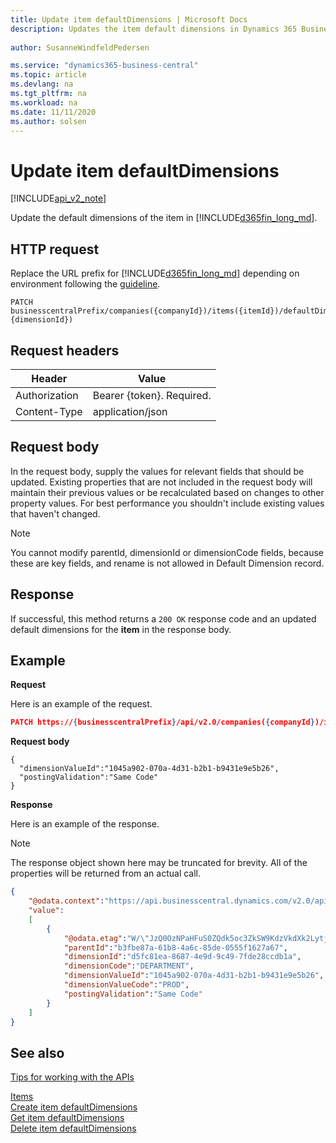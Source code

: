```yaml
---
title: Update item defaultDimensions | Microsoft Docs
description: Updates the item default dimensions in Dynamics 365 Business Central.
 
author: SusanneWindfeldPedersen

ms.service: "dynamics365-business-central"
ms.topic: article
ms.devlang: na
ms.tgt_pltfrm: na
ms.workload: na
ms.date: 11/11/2020
ms.author: solsen
---
```


# Update item defaultDimensions

[!INCLUDE[api_v2_note](../../includes/api_v2_note.md)]

Update the default dimensions of the item in [!INCLUDE[d365fin_long_md](../../includes/d365fin_long_md.md)].


## HTTP request
Replace the URL prefix for [!INCLUDE[d365fin_long_md](../../includes/d365fin_long_md.md)] depending on environment following the [guideline](../../v2.0/endpoints-apis-for-dynamics.md).
```
PATCH businesscentralPrefix/companies({companyId})/items({itemId})/defaultDimensions({itemId},{dimensionId})
```

## Request headers

|Header        |Value                    |
|--------------|-------------------------|
|Authorization |Bearer {token}. Required.|
|Content-Type  |application/json         |

## Request body
In the request body, supply the values for relevant fields that should be updated. Existing properties that are not included in the request body will maintain their previous values or be recalculated based on changes to other property values. For best performance you shouldn't include existing values that haven't changed.

> [!NOTE]  
> You cannot modify parentId, dimensionId or dimensionCode fields, because these are key fields, and rename is not allowed in Default Dimension record.

## Response
If successful, this method returns a `200 OK` response code and an updated default dimensions for the **item** in the response body. 

## Example

**Request**

Here is an example of the request.

```json
PATCH https://{businesscentralPrefix}/api/v2.0/companies({companyId})/items({itemId})/defaultDimensions({itemId},{dimensionId})
```

**Request body**

```
{
  "dimensionValueId":"1045a902-070a-4d31-b2b1-b9431e9e5b26",
  "postingValidation":"Same Code"
}
```

**Response**

Here is an example of the response. 

> [!NOTE]  
>   The response object shown here may be truncated for brevity. All of the properties will be returned from an actual call.

```json
{
    "@odata.context":"https://api.businesscentral.dynamics.com/v2.0/api/v2.0/$metadata#companies(5106c77d-af37-4e2d-bb88-45d87aba1033)/items(b3fbe87a-61b8-4a6c-85de-0555f1627a67)/defaultDimensions",
    "value":
    [
        {
            "@odata.etag":"W/\"JzQ0OzNPaHFuS0ZQdk5oc3ZkSW9KdzVkdXk2LytjcmNqeHJJOU05SjZ1aFBYVjQ9MTswMDsn\"",
            "parentId":"b3fbe87a-61b8-4a6c-85de-0555f1627a67",
            "dimensionId":"d5fc81ea-8687-4e9d-9c49-7fde28ccdb1a",
            "dimensionCode":"DEPARTMENT",
            "dimensionValueId":"1045a902-070a-4d31-b2b1-b9431e9e5b26",
            "dimensionValueCode":"PROD",
            "postingValidation":"Same Code"
        }
    ]
}
```

## See also
[Tips for working with the APIs](/dynamics365/business-central/dev-itpro/developer/devenv-connect-apps-tips)  

[Items](../resources/dynamics_item.md)  
[Create item defaultDimensions](dynamics_item_create_defaultdimensions.md)  
[Get item defaultDimensions](dynamics_item_get_defaultdimensions.md)  
[Delete item defaultDimensions](dynamics_item_delete_defaultdimensions.md)  
